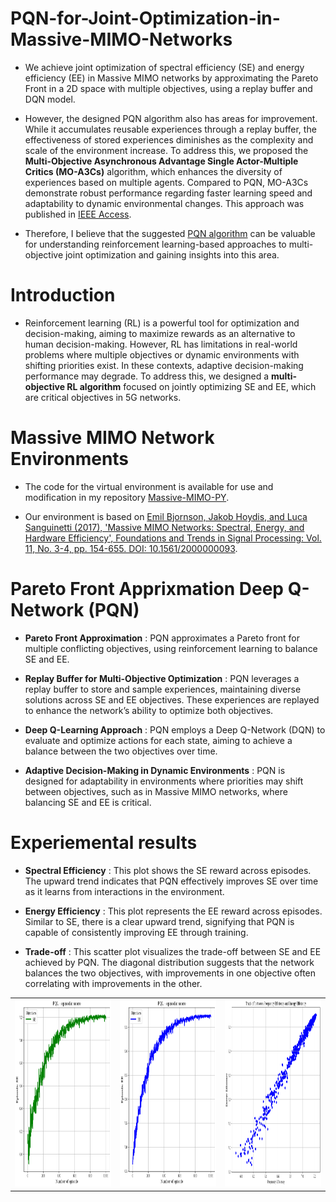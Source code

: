 # PQN-for-Joint-Optimization-in-Massive-MIMO-Networks
* We achieve joint optimization of spectral efficiency (SE) and energy efficiency (EE) in Massive MIMO networks by approximating the Pareto Front in a 2D space with multiple objectives, using a replay buffer and DQN model.

* However, the designed PQN algorithm also has areas for improvement. While it accumulates reusable experiences through a replay buffer, the effectiveness of stored experiences diminishes as the complexity and scale of the environment increase. To address this, we proposed the **Multi-Objective Asynchronous Advantage Single Actor-Multiple Critics (MO-A3Cs)** algorithm, which enhances the diversity of experiences based on multiple agents. Compared to PQN, MO-A3Cs demonstrate robust performance regarding faster learning speed and adaptability to dynamic environmental changes. This approach was published in [IEEE Access](https://ieeexplore.ieee.org/document/10375483).
  
* Therefore, I believe that the suggested [PQN algorithm](https://github.com/FIVEYOUNGWOO/Pareto-DQN-for-Joint-Optimziation-in-Massive-MIMO-Networks) can be valuable for understanding reinforcement learning-based approaches to multi-objective joint optimization and gaining insights into this area.

# Introduction
* Reinforcement learning (RL) is a powerful tool for optimization and decision-making, aiming to maximize rewards as an alternative to human decision-making. However, RL has limitations in real-world problems where multiple objectives or dynamic environments with shifting priorities exist. In these contexts, adaptive decision-making performance may degrade. To address this, we designed a **multi-objective RL algorithm** focused on jointly optimizing SE and EE, which are critical objectives in 5G networks.

# Massive MIMO Network Environments
* The code for the virtual environment is available for use and modification in my repository [Massive-MIMO-PY](https://github.com/FIVEYOUNGWOO/Open-AI-GYM-Based-Massive-MIMO-Network-Environments).
  
* Our environment is based on [Emil Bjornson, Jakob Hoydis, and Luca Sanguinetti (2017), 'Massive MIMO Networks: Spectral, Energy, and Hardware Efficiency', Foundations and Trends in Signal Processing: Vol. 11, No. 3-4, pp. 154-655. DOI: 10.1561/2000000093](https://www.massivemimobook.com/).

# Pareto Front Apprixmation Deep Q-Network (PQN)
* **Pareto Front Approximation** : PQN approximates a Pareto front for multiple conflicting objectives, using reinforcement learning to balance SE and EE.

* **Replay Buffer for Multi-Objective Optimization** : PQN leverages a replay buffer to store and sample experiences, maintaining diverse solutions across SE and EE objectives. These experiences are replayed to enhance the network’s ability to optimize both objectives.

* **Deep Q-Learning Approach** : PQN employs a Deep Q-Network (DQN) to evaluate and optimize actions for each state, aiming to achieve a balance between the two objectives over time.

* **Adaptive Decision-Making in Dynamic Environments** : PQN is designed for adaptability in environments where priorities may shift between objectives, such as in Massive MIMO networks, where balancing SE and EE is critical.

# Experiemental results
* **Spectral Efficiency** : This plot shows the SE reward across episodes. The upward trend indicates that PQN effectively improves SE over time as it learns from interactions in the environment.

* **Energy Efficiency** : This plot represents the EE reward across episodes. Similar to SE, there is a clear upward trend, signifying that PQN is capable of consistently improving EE through training.

* **Trade-off** : This scatter plot visualizes the trade-off between SE and EE achieved by PQN. The diagonal distribution suggests that the network balances the two objectives, with improvements in one objective often correlating with improvements in the other.

<table>
  <tr>
    <td><img src="/README_images/spectral_efficiency.png" width="290" height="300"/></td>
    <td><img src="/README_images/energy_efficiency.png" width="290" height="300"/></td>
    <td><img src="/README_images/train_results.png" width="290" height="300"/></td>
  </tr>
</table>

